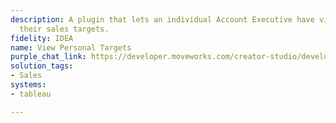 ```yaml
---
description: A plugin that lets an individual Account Executive have visibility into
  their sales targets.
fidelity: IDEA
name: View Personal Targets
purple_chat_link: https://developer.moveworks.com/creator-studio/developer-tools/purple-chat?conversation=%7B%22startTimestamp%22%3A%2211%3A43+AM%22%2C%22messages%22%3A%5B%7B%22role%22%3A%22user%22%2C%22parts%22%3A%5B%7B%22richText%22%3A%22I+want+to+check+and+update+my+sales+targets+for+this+quarter.%22%7D%5D%7D%2C%7B%22role%22%3A%22assistant%22%2C%22parts%22%3A%5B%7B%22richText%22%3A%22Here+are+your+current+sales+targets%22%7D%2C%7B%22richText%22%3A%22%3Cb%3ESales+Targets+-+Q4+2023%3C%2Fb%3E%3Cbr%3E%3Cb%3ERevenue+Target%3A+%3C%2Fb%3E%24500%2C000%3Cbr%3E%3Cb%3EClosed+Deals%3A+%3C%2Fb%3E75%3Cbr%3E%3Cb%3EPending+Deals%3A+%3C%2Fb%3E20%3Cbr%3E%22%7D%5D%7D%5D%7D
solution_tags:
- Sales
systems:
- tableau

---
```

